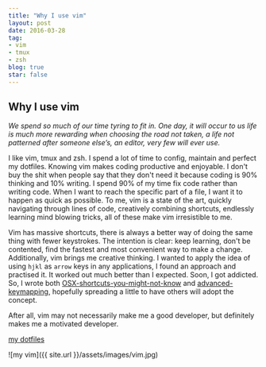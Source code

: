 ```yaml
---
title: "Why I use vim"
layout: post
date: 2016-03-28 
tag:
- vim 
- tmux
- zsh
blog: true
star: false
---
```


## Why I use vim

*We spend so much of our time tyring to fit in. One day, it will occur to us life is much more rewarding when choosing the road not taken, a life not patterned after someone else’s, an editor, very few will ever use.*

I like vim, tmux and zsh. I spend a lot of time to config, maintain and perfect my dotfiles. Knowing vim makes coding productive and enjoyable. I don't buy the shit when people say that they don't need it because coding is 90% thinking and 10% writing. I spend 90% of my time fix code rather than writing code. When I want to reach the specific part of a file, I want it to happen as quick as possible. To me, vim is a state of the art, quickly navigating through lines of code, creatively combining shortcuts, endlessly learning mind blowing tricks, all of these make vim irresistible to me.

Vim has massive shortcuts, there is always a better way of doing the same thing with fewer keystrokes. The intention is clear: keep learning, don't be contented, find the fastest and most convenient way to make a change. Additionally, vim brings me creative thinking. I wanted to apply the idea of using `hjkl` as `arrow` keys in any applications, I found an approach and practised it. It worked out much better than I expected. Soon, I got addicted. So, I wrote both [OSX-shortcuts-you-might-not-know](http://www.cyfyifanchen.com/osx-shortcuts/) and [advanced-keymapping](http://www.cyfyifanchen.com/advanced-keymapping/), hopefully spreading a little to have others will adopt the concept.

After all, vim may not necessarily make me a good developer, but definitely makes me a motivated developer.

[my dotfiles](https://github.com/yifanchen/dotfiles)

![my vim]({{ site.url }}/assets/images/vim.jpg)



